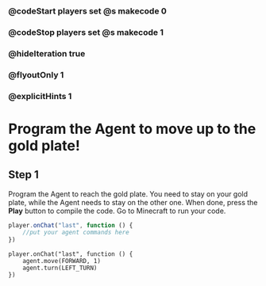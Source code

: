 ### @codeStart players set @s makecode 0
### @codeStop players set @s makecode 1

### @hideIteration true 
### @flyoutOnly 1
### @explicitHints 1


# Program the Agent to move up to the gold plate!

## Step 1
Program the Agent to reach the gold plate. You need to stay on your gold plate, while the Agent needs to stay on the other one. When done, press the **Play** button to compile the code. Go to Minecraft to run your code.
```typescript
player.onChat("last", function () {
    //put your agent commands here
})
```

```ghost
player.onChat("last", function () {
    agent.move(FORWARD, 1)
    agent.turn(LEFT_TURN)
})
```  
